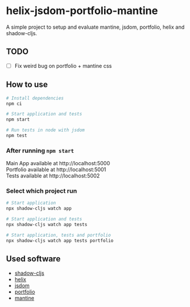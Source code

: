 # helix-jsdom-portfolio-mantine

A simple project to setup and evaluate mantine, jsdom, portfolio, helix and shadow-cljs.

## TODO
- [ ] Fix weird bug on portfolio + mantine css

## How to use
```bash
# Install dependencies
npm ci

# Start application and tests
npm start

# Run tests in node with jsdom
npm test
```

### After running `npm start`
Main App available at http://localhost:5000  
Portfolio available at http://localhost:5001  
Tests available at http://localhost:5002  

### Select which project run
```bash
# Start application
npx shadow-cljs watch app

# Start application and tests
npx shadow-cljs watch app tests

# Start application, tests and portfolio
npx shadow-cljs watch app tests portfolio
```

## Used software
- [shadow-cljs](https://github.com/thheller/shadow-cljs)
- [helix](https://github.com/lilactown/helix)
- [jsdom](https://github.com/jsdom/jsdom)
- [portfolio](https://github.com/cjohansen/portfolio)
- [mantine](https://github.com/mantinedev/mantine)
